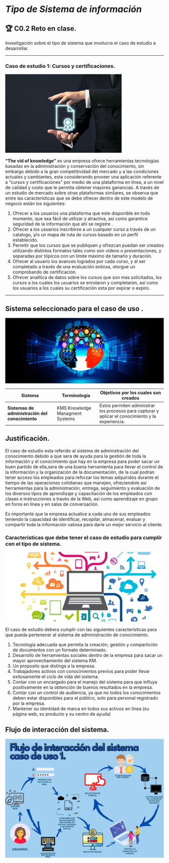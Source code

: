 # ***Tipo de Sistema de información***

## 🏆 **C0.2 Reto en clase.**

Investigación sobre el tipo de sistema que involucra el caso de estudio a desarrollar.
___
### **Caso de estudio 1: Cursos y certificaciones.**
<p align="center">
  
![](Images/Curso.jpg)

</p>

**“The vid of knowledge”** es una empresa ofrece herramientas tecnologías basadas en la administración y conservación del conocimiento, sin embargo debido a la gran competitividad del mercado y a las condiciones actuales y cambiantes, esta considerando proveer una aplicación referente a “cursos y certificaciones” por medio de una plataforma en línea, a un nivel de calidad y costo que le permita obtener mayores ganancias. 
A través de un estudio de mercado sobre otras plataformas similares,  se observa que entre las características que se debe ofrecer dentro de este modelo de negocio están los siguientes:
1. Ofrecer a los usuarios una plataforma que este disponible en todo momento, que sea fácil de utilizar y atractiva, así como garantice seguridad de la información que ahí se registre .
2. Ofrecer a los usuarios inscribirse a un cualquier curso a través de un catalogo, y/o un mapa de ruta de cursos basado en un perfil establecido.
3. Permitir que los cursos que se publiquen y ofrezcan puedan ser creados utilizando distintos formatos tales como son videos o presentaciones, y separadas por tópicos con un limite máximo de tamaño y duración.
4. Ofrecer al usuario los avances logrados por cada curso, y al ser completado a través de una evaluación exitosa, otorgue un comprobando de certificación.
5. Ofrecer analítica de datos sobre los cursos que son mas solicitados, los cursos a los cuales los usuarios se enrolaron y completaron, así como los usuarios a los cuales su certificación esta por expirar o expiro.


_________

## **Sistema seleccionado para el caso de uso .**

<p align="center">
  
![](Images/C.jpg)

  </p>

Sistema | Terminología | Objetivos por los cuales son creados |
---|---|---|
**Sistemas de administración del conocimiento**|KMS Knowledge Managment Systems|Estos permiten administrar los procesos para capturar y aplicar el conocimiento y la experiencia.|

## **Justificación.**
El caso de estudio esta referido al sistema de administración del conocimiento debido a que sera de ayuda para la gestión de toda la información y el conocimiento que hay en la empresa para poder sacar un buen partido de ella,sera de una buena herramienta para llevar el control de la información y la organización de la documentación, de la cual podran tener acceso los empleados para reforzar los temas adquiridos durante el tiempo de las operaciones cotidianas que manejen, ofreciendole así herramientas para la administración, entrega, seguimiento y evaluación de los diversos tipos de aprendizaje y capacitación de los empleados con  clases e instrucciones a través de la Web, así como aprendizaje en grupo en foros en línea y en salas de conversación.

Es importante que la empresa actualice a cada uno de sus empleados teniendo la capacidad de identificar, recopilar, almacenar, evaluar y compartir toda la información valiosa para darle un mejor servicio al cliente.

### **Características que debe tener el caso de estudio para cumplir con el tipo de sistema.**

<p align="center">
  
![](Images/D.png)

  </p>
  El caso de estudio debera cumplir con las siguientes características para que pueda pertenecer al sistema de administración de conocimiento.

  1. Tecnología adecuada que permita la creación, gestión y compartición de documentos con un formato determinado.
  2. Desarrollo de herramientas sociales dentro de la empresa para sacar un mayor aprovechamiento del sistema KM.
  3. Un proposito que distinga a la empresa.
  4. Trabajadores activos con conocimientos previos para poder llevar exitosamente el ciclo de vida del sistema.
  5. Contar con un encargado para el manejo del sistema para que influya positivamente en la obtención de buenos resultados en la empresa.
  6. Contar con un control de audiencia, ya que no todos los conocimientos deben estar disponibles para el público, solo para personal registrado por la empresa.
  7. Mantener su identidad de marca en todos sus activos en línea (su página web, su producto y su centro de ayuda)

  ## **Flujo de interacción del sistema.**

  ![](Images/FlujoC1.png)